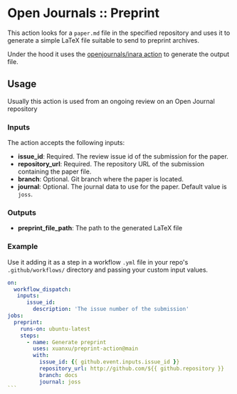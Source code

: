 # Open Journals :: Preprint

This action looks for a `paper.md` file in the specified repository and uses it to generate a simple LaTeX file suitable to send to preprint archives.

Under the hood it uses the [openjournals/inara action](https://github.com/openjournals/inara) to generate the output file.

## Usage

Usually this action is used from an ongoing review on an Open Journal repository

### Inputs

The action accepts the following inputs:

- **issue_id**: Required. The review issue id of the submission for the paper.
- **repository_url**: Required. The repository URL of the submission containing the paper file.
- **branch**: Optional. Git branch where the paper is located.
- **journal**: Optional. The journal data to use for the paper. Default value is `joss`.

### Outputs

- **preprint_file_path**: The path to the generated LaTeX file


### Example

Use it adding it as a step in a workflow `.yml` file in your repo's `.github/workflows/` directory and passing your custom input values.

````yaml
on:
  workflow_dispatch:
   inputs:
      issue_id:
        description: 'The issue number of the submission'
jobs:
  preprint:
    runs-on: ubuntu-latest
    steps:
      - name: Generate preprint
        uses: xuanxu/preprint-action@main
        with:
          issue_id: {{ github.event.inputs.issue_id }}
          repository_url: http://github.com/${{ github.repository }}
          branch: docs
          journal: joss
```
